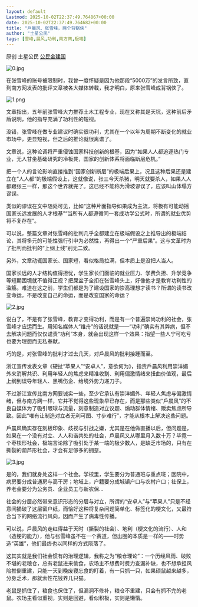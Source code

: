 ```yaml
---
layout: default
Lastmod: 2025-10-02T22:37:49.764867+00:00
date: 2025-10-02T22:37:49.764682+00:00
title: "戶晨风、张雪峰，两个背锅侠"
author: "土星公民"
tags: [雪峰,晨风,功利,南方网,极端]
---
```


原创 土星公民 [公民金建国](javascript:void(0);)

![0.jpg](https://images.weserv.nl/?url=https%3A//mmbiz.qpic.cn/sz_mmbiz_jpg/Kj0Qd3uJQujkKWmV3FdQpId9qAodvQVdWodWPTekia7T2icyD0ib4icIjrUFczNhgGn8VXYsJ5vbT6Vnic6ILJJxl3Q/640%3Fwx_fmt%3Djpeg%26from%3Dappmsg)

在张雪峰的账号被限制时，我曾一度怀疑是因为他那段“5000万”的发言所致，直到南方网发表的批评文章被各大媒体转载，我才明白，原来张雪峰成背锅侠了。

![1.png](https://images.weserv.nl/?url=https%3A//mmbiz.qpic.cn/sz_mmbiz_png/Kj0Qd3uJQujkKWmV3FdQpId9qAodvQVdXia75ML2mU9WTjrnSU4WiauZltG7Ylr63NCicVE9BzTUlMGT2zCQrRLJQ/640%3Fwx_fmt%3Dpng%26from%3Dappmsg)

文章指出，五年前张雪峰大力推荐土木工程专业，现在又称其是天坑，这种前后矛盾说明，他的指导充满了功利性的短视。

没错，张雪峰在做专业建议时确实很功利，尤其在一个以年为周期不断变化的就业市场中，更显短视，但之后的推论就很离谱了。

文章说，这种论调将严重侵蚀国家科技创新的根基，因为“如果人人都追逐热门专业，无人甘坐基础研究的冷板凳，国家的创新体系将面临断层危机。”

把一个人的言论影响直接推到“国家创新断层”的极端后果上，况且这种后果还是建立在“人人都”的极端假设上，这就像说，张三今天杀猪，明天就要杀人，如果人人都跟张三一样，那这个世界就完了。这已经不能称为滑坡谬误了，应该叫山体塌方谬误。

类似的谬误在文中随处可见，比如“这种片面指导如果成为主流，将极有可能动摇国家长远发展的人才根基”“当所有人都遵循同一套成功学公式时，所谓的就业优势将不复存在”。

可以说，整篇文章对张雪峰的批判几乎全都建立在极端假设之上推导出的极端结论，其将多元的可能性强行引申为必然性，再得出一个“严重后果”。这与文革时为了批判而批判的“上纲上线”别无二致。

另外，文章动辄国家长、国家短，看似格局拉满，但本质上是没把人当人。

国家长远的人才结构值得担忧，学生家长们面临的就业压力、学费负担、升学竞争等短期困境就不值得正视？把屎盆子全扣在张雪峰头上，好像他才是教育功利性的滥觞。难道在这之前，学生们都是为了建设国家的崇高理想才读书？所谓的读书改变命运，不是改变自己的命运，而是改变国家的命运？

![2.jpg](https://images.weserv.nl/?url=https%3A//mmbiz.qpic.cn/sz_mmbiz_jpg/Kj0Qd3uJQujkKWmV3FdQpId9qAodvQVdyPyjhnUm3rsUdqWczNfgMoFkL8YJXCaMWibozg26R0aSicFibw4BgXmYw/640%3Fwx_fmt%3Djpeg%26from%3Dappmsg)

说白了，不是有了张雪峰，教育才变得功利，而是有一个普遍崇尚功利的社会，张雪峰才应运而生。用知名媒体人“维舟”的话说就是——“功利”确实有其弊病，但不去解决问题而仅仅谴责“功利”本身，就会出现这样一个效果：指望一些人宁可吃亏也要为理想而无私奉献。

巧的是，对张雪峰的批判才过去几天，对戶晨风的批判接踵而至。

浙江宣传发表文章《硬扯“苹果人”“安卓人”，意欲何为》，指责戶晨风利用崇洋媚外来消解共识、利用年轻人的焦虑来精准收割、利用偏激情绪来扭曲价值观，最后上纲到误导年轻人、黑嘴伤企、给境外势力递刀子。

不过浙江宣传比南方网要诚实一些，至少它承认有崇洋媚外、年轻人焦虑与偏激情绪，但与南方网一样，它并不觉得这些现象早已存在，而是那些类似“戶晨风”的不良自媒体为了吸引眼球与流量，刻意制造对立议题、煽动群体情绪、贩卖焦虑所导致。因此“唯有让制造对立者无利可图、寸步难行”，才能从根本上解决这些问题。

戶晨风确实存在刻板印象、歧视与引战之嫌，尤其是在他做直播以后，但问题是，如果在一个没有对立、人人和谐共处的社会，戶晨风又从哪里月入数十万？毕竟一个枣核形社会，极端言论除了吸引处于某一端的极少数人，是缺乏市场的，只有在撕裂的葫芦形社会，才会有足够多的拥趸。

![3.jpg](https://images.weserv.nl/?url=https%3A//mmbiz.qpic.cn/sz_mmbiz_jpg/Kj0Qd3uJQujkKWmV3FdQpId9qAodvQVdJmXGvcKLCN26b2aTanfSIku044q1PlHn6F3GafwXiaibPzyGy60a4Ucg/640%3Fwx_fmt%3Djpeg%26from%3Dappmsg)

是的，我们就身处这样一个社会。学校里，学生要分为普通班与重点班；医院中，病房要分成普通房与高干房；地域上，户籍要分成城镇户口与农村户口；社保上，养老金要分为公务员、企业员工与新农保...

社会的分层必然带来意识形态的分层与对立，所谓的“安卓人”与“苹果人”只是不经意间捅破了这层窗户纸，而恰好这种将复杂问题简单化、标签化的梗文化，又最符合当下的网络流行风向，因而产生了病毒性传播。

可以说，戶晨风的走红得益于天时（撕裂的社会）、地利（梗文化的流行）、人和（造梗的能力），他与张雪峰虽不在一个赛道，但出圈的本质是一样的——时势造“英雄”，他们最终也以同样的方式陨落了。

这其实就是我们社会惯有的治理逻辑，我称之为“粮仓理论”：一个历经风雨、破败不堪的老粮仓，总有老鼠进来偷食，农场主不想费时费力查漏补缺，也不想承担风险推倒重建，只能一天到晚废寝忘食的盯着，有一只抓一只，如果硕鼠越来越多，分身乏术，那就索性花钱养几只猫。

老鼠是抓住了，粮食也保住了，但漏洞不修补，粮仓不重建，只会有抓不完的老鼠。农场主看似重视，实则是回避，看似积极，实则是懒惰。

